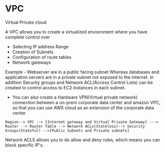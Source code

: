 # VPC 
Virtual Private cloud

A VPC allows you to create a virtualized enviornment where you have complete control over 
- Selecting IP address Range
- Creation of Subnets
- Configuration of route tables
- Network gateways

Example - 
Webserver are in a public facing subnet
Whereas databases and application servers are in a private subnet not exposed to the internet.
In addition Security groups and Network ACL(Access Control Lists) can be created to control access to EC2 instances in each
subnet.

- You can also create a Hardware VPN(Virtual private network) connection between a on-prem corporate data center and amazon VPC, 
so that you can use AWS cloud as an extension of the corporate data center.

```
Region--> VPC --> [Internet gateway and Virtual Private Gateway] ---> Router --> Router Table --> Network ACLs(Stateless)--> Security Groups(Stateful) -->[Public Subnets and Private subnets]
```


Network ACLS allows you to do allow and deny rules, which means you can block specific IP's.



